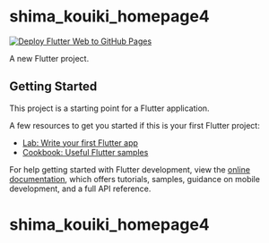 # shima_kouiki_homepage4

[![Deploy Flutter Web to GitHub Pages](https://github.com/KoukiMori/shima_kouiki_homepage4/actions/workflows/pages.yml/badge.svg)](https://github.com/KoukiMori/shima_kouiki_homepage4/actions/workflows/pages.yml)

A new Flutter project.

## Getting Started

This project is a starting point for a Flutter application.

A few resources to get you started if this is your first Flutter project:

- [Lab: Write your first Flutter app](https://docs.flutter.dev/get-started/codelab)
- [Cookbook: Useful Flutter samples](https://docs.flutter.dev/cookbook)

For help getting started with Flutter development, view the
[online documentation](https://docs.flutter.dev/), which offers tutorials,
samples, guidance on mobile development, and a full API reference.
# shima_kouiki_homepage4
